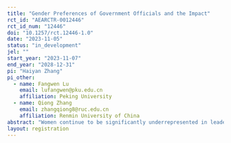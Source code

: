 ```yaml
---
title: "Gender Preferences of Government Officials and the Impact"
rct_id: "AEARCTR-0012446"
rct_id_num: "12446"
doi: "10.1257/rct.12446-1.0"
date: "2023-11-05"
status: "in_development"
jel: ""
start_year: "2023-11-07"
end_year: "2028-12-31"
pi: "Haiyan Zhang"
pi_other:
  - name: Fangwen Lu
    email: lufangwen@pku.edu.cn
    affiliation: Peking University
  - name: Qiong Zhang
    email: zhangqiong8@ruc.edu.cn
    affiliation: Renmin University of China
abstract: "Women continue to be significantly underrepresented in leadership roles, a persistent issue that can have far-reaching consequences. This underrepresentation may be attributed to the prevalence of gender stereotypes, and the existence of misperceived beliefs or perceptions about gender. This raises a crucial question: will individuals change their behavior once they become aware of these stereotypes or their misconceptions? We investigate the issue within the specific context of local government leaders in China. These leaders play an important role in evaluating the performance of their subordinates and determining promotions. The existence of stereotypes and misperceived beliefs may induce them to favor male subordinates in evaluations and promotions. To identify and mitigate the potential impact of stereotypes, we administer an Implicit Association Test (IAT) to these government leaders, followed by the random disclosure of the IAT scores to a portion of them. Besides, we elicit other beliefs or perceptions about gender and randomly provide some of them with feedback. These experiments allow us to explore whether revealing stereotypes and correcting misperceived beliefs serves as a powerful intervention in improving female leadership representation within the government."
layout: registration
---
```


